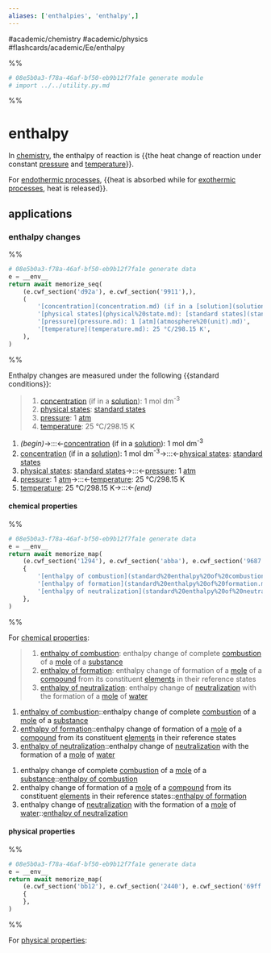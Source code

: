```yaml
---
aliases: ['enthalpies', 'enthalpy',]
---
```


#academic/chemistry #academic/physics #flashcards/academic/Ee/enthalpy

%%
```Python
# 08e5b0a3-f78a-46af-bf50-eb9b12f7fa1e generate module
# import ../../utility.py.md
```
%%

# enthalpy

In [chemistry](chemistry.md), the enthalpy of reaction is {{the heat change of reaction under constant [pressure](pressure.md) and [temperature](temperature.md)}}. <!--SR:!2023-04-14,10,270-->

For [endothermic processes](endothermic%20process.md), {{heat is absorbed while for [exothermic processes](exothermic%20process.md), heat is released}}. <!--SR:!2023-04-15,11,270-->

## applications

### enthalpy changes

%%
```Python
# 08e5b0a3-f78a-46af-bf50-eb9b12f7fa1e generate data
e = __env__
return await memorize_seq(
	(e.cwf_section('d92a'), e.cwf_section('9911'),),
	(
		'[concentration](concentration.md) (if in a [solution](solution%20(chemistry).md)): 1 mol dm<sup>-3</sup>',
		'[physical states](physical%20state.md): [standard states](standard%20state.md)',
		'[pressure](pressure.md): 1 [atm](atmosphere%20(unit).md)',
		'[temperature](temperature.md): 25 °C/298.15 K',
	),
)
```
%%

Enthalpy changes are measured under the following {{standard conditions}}: <!--SR:!2023-04-06,4,270-->

<!--08e5b0a3-f78a-46af-bf50-eb9b12f7fa1e generate section="d92a"--><!-- The following content is generated at 2023-04-01T23:56:04.117433+08:00. Any edits will be overridden! -->

> 1. [concentration](concentration.md) (if in a [solution](solution%20(chemistry).md)): 1 mol dm<sup>-3</sup>
> 2. [physical states](physical%20state.md): [standard states](standard%20state.md)
> 3. [pressure](pressure.md): 1 [atm](atmosphere%20(unit).md)
> 4. [temperature](temperature.md): 25 °C/298.15 K

<!--/08e5b0a3-f78a-46af-bf50-eb9b12f7fa1e-->

<!--08e5b0a3-f78a-46af-bf50-eb9b12f7fa1e generate section="9911"--><!-- The following content is generated at 2023-04-01T23:56:04.104463+08:00. Any edits will be overridden! -->

1. _(begin)_→:::←[concentration](concentration.md) (if in a [solution](solution%20(chemistry).md)): 1 mol dm<sup>-3</sup> <!--SR:!2023-04-06,4,278!2023-04-06,4,278-->
2. [concentration](concentration.md) (if in a [solution](solution%20(chemistry).md)): 1 mol dm<sup>-3</sup>→:::←[physical states](physical%20state.md): [standard states](standard%20state.md) <!--SR:!2023-04-06,4,270!2023-04-06,4,270-->
3. [physical states](physical%20state.md): [standard states](standard%20state.md)→:::←[pressure](pressure.md): 1 [atm](atmosphere%20(unit).md) <!--SR:!2023-04-06,4,278!2023-04-05,3,258-->
4. [pressure](pressure.md): 1 [atm](atmosphere%20(unit).md)→:::←[temperature](temperature.md): 25 °C/298.15 K <!--SR:!2023-04-06,4,270!2023-04-06,4,270-->
5. [temperature](temperature.md): 25 °C/298.15 K→:::←_(end)_ <!--SR:!2023-04-06,4,278!2023-04-06,4,278-->

<!--/08e5b0a3-f78a-46af-bf50-eb9b12f7fa1e-->

#### chemical properties

%%
```Python
# 08e5b0a3-f78a-46af-bf50-eb9b12f7fa1e generate data
e = __env__
return await memorize_map(
	(e.cwf_section('1294'), e.cwf_section('abba'), e.cwf_section('9687'),),
	{
		'[enthalpy of combustion](standard%20enthalpy%20of%20combustion.md)': 'enthalpy change of complete [combustion](combustion.md) of a [mole](mole%20(unit).md) of a [substance](chemical%20substance.md)',
		'[enthalpy of formation](standard%20enthalpy%20of%20formation.md)': 'enthalpy change of formation of a [mole](mole%20(unit).md) of a [compound](chemical%20compound.md) from its constituent [elements](chemical%20element.md) in their reference states',
		'[enthalpy of neutralization](standard%20enthalpy%20of%20neutralization.md)': 'enthalpy change of [neutralization](neutralization%20(chemistry).md) with the formation of a [mole](mole%20(unit).md) of [water](water.md)',
	},
)
```
%%

For [chemical properties](chemical%20property.md):

<!--08e5b0a3-f78a-46af-bf50-eb9b12f7fa1e generate section="1294"--><!-- The following content is generated at 2023-04-02T00:13:11.400053+08:00. Any edits will be overridden! -->

> 1. [enthalpy of combustion](standard%20enthalpy%20of%20combustion.md): enthalpy change of complete [combustion](combustion.md) of a [mole](mole%20(unit).md) of a [substance](chemical%20substance.md)
> 2. [enthalpy of formation](standard%20enthalpy%20of%20formation.md): enthalpy change of formation of a [mole](mole%20(unit).md) of a [compound](chemical%20compound.md) from its constituent [elements](chemical%20element.md) in their reference states
> 3. [enthalpy of neutralization](standard%20enthalpy%20of%20neutralization.md): enthalpy change of [neutralization](neutralization%20(chemistry).md) with the formation of a [mole](mole%20(unit).md) of [water](water.md)

<!--/08e5b0a3-f78a-46af-bf50-eb9b12f7fa1e-->

<!--08e5b0a3-f78a-46af-bf50-eb9b12f7fa1e generate section="abba"--><!-- The following content is generated at 2023-04-02T00:13:11.432967+08:00. Any edits will be overridden! -->

1. [enthalpy of combustion](standard%20enthalpy%20of%20combustion.md)::enthalpy change of complete [combustion](combustion.md) of a [mole](mole%20(unit).md) of a [substance](chemical%20substance.md) <!--SR:!2023-04-06,4,270-->
2. [enthalpy of formation](standard%20enthalpy%20of%20formation.md)::enthalpy change of formation of a [mole](mole%20(unit).md) of a [compound](chemical%20compound.md) from its constituent [elements](chemical%20element.md) in their reference states <!--SR:!2023-04-06,4,270-->
3. [enthalpy of neutralization](standard%20enthalpy%20of%20neutralization.md)::enthalpy change of [neutralization](neutralization%20(chemistry).md) with the formation of a [mole](mole%20(unit).md) of [water](water.md) <!--SR:!2023-04-06,4,278-->

<!--/08e5b0a3-f78a-46af-bf50-eb9b12f7fa1e-->

<!--08e5b0a3-f78a-46af-bf50-eb9b12f7fa1e generate section="9687"--><!-- The following content is generated at 2023-04-02T00:13:11.416008+08:00. Any edits will be overridden! -->

1. enthalpy change of complete [combustion](combustion.md) of a [mole](mole%20(unit).md) of a [substance](chemical%20substance.md)::[enthalpy of combustion](standard%20enthalpy%20of%20combustion.md) <!--SR:!2023-04-06,4,278-->
2. enthalpy change of formation of a [mole](mole%20(unit).md) of a [compound](chemical%20compound.md) from its constituent [elements](chemical%20element.md) in their reference states::[enthalpy of formation](standard%20enthalpy%20of%20formation.md) <!--SR:!2023-04-06,4,278-->
3. enthalpy change of [neutralization](neutralization%20(chemistry).md) with the formation of a [mole](mole%20(unit).md) of [water](water.md)::[enthalpy of neutralization](standard%20enthalpy%20of%20neutralization.md) <!--SR:!2023-04-06,4,278-->

<!--/08e5b0a3-f78a-46af-bf50-eb9b12f7fa1e-->

#### physical properties

%%
```Python
# 08e5b0a3-f78a-46af-bf50-eb9b12f7fa1e generate data
e = __env__
return await memorize_map(
	(e.cwf_section('bb12'), e.cwf_section('2440'), e.cwf_section('69ff'),),
	{
	},
)
```
%%

For [physical properties](physical%20property.md):

<!--08e5b0a3-f78a-46af-bf50-eb9b12f7fa1e generate section="bb12"--><!-- The following content is generated at 2023-04-02T00:06:47.143099+08:00. Any edits will be overridden! -->

>

<!--/08e5b0a3-f78a-46af-bf50-eb9b12f7fa1e-->

<!--08e5b0a3-f78a-46af-bf50-eb9b12f7fa1e generate section="2440"--><!-- The following content is generated at 2023-04-02T00:06:47.124597+08:00. Any edits will be overridden! -->



<!--/08e5b0a3-f78a-46af-bf50-eb9b12f7fa1e-->

<!--08e5b0a3-f78a-46af-bf50-eb9b12f7fa1e generate section="69ff"--><!-- The following content is generated at 2023-04-02T00:06:47.106642+08:00. Any edits will be overridden! -->



<!--/08e5b0a3-f78a-46af-bf50-eb9b12f7fa1e-->
